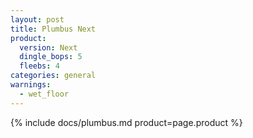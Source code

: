 ```yaml
---
layout: post
title: Plumbus Next
product:
  version: Next
  dingle_bops: 5
  fleebs: 4
categories: general
warnings:
  - wet_floor
---
```


{% include docs/plumbus.md product=page.product %}
